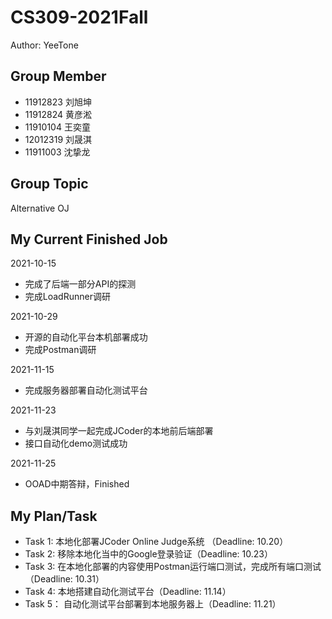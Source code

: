 # CS309-2021Fall

Author: YeeTone

## Group Member
- 11912823 刘旭坤        
- 11912824 黄彦淞      
- 11910104 王奕童       
- 12012319 刘晟淇
- 11911003 沈挚龙

## Group Topic
Alternative OJ

## My Current Finished Job
2021-10-15
- 完成了后端一部分API的探测
- 完成LoadRunner调研

2021-10-29
- 开源的自动化平台本机部署成功
- 完成Postman调研

2021-11-15
- 完成服务器部署自动化测试平台

2021-11-23
- 与刘晟淇同学一起完成JCoder的本地前后端部署
- 接口自动化demo测试成功

2021-11-25
- OOAD中期答辩，Finished

## My Plan/Task
- Task 1: 本地化部署JCoder Online Judge系统 （Deadline: 10.20）
- Task 2: 移除本地化当中的Google登录验证（Deadline: 10.23）
- Task 3: 在本地化部署的内容使用Postman运行端口测试，完成所有端口测试（Deadline: 10.31）
- Task 4: 本地搭建自动化测试平台（Deadline: 11.14）
- Task 5： 自动化测试平台部署到本地服务器上（Deadline: 11.21）
